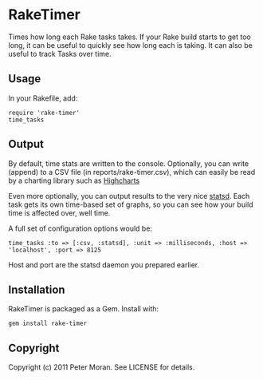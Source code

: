 RakeTimer
==============

Times how long each Rake tasks takes. If your Rake build starts to get too long, it can be useful to quickly see how long each is taking. It can also be useful to track Tasks over time.

Usage
------------
In your Rakefile, add:

	require 'rake-timer'
	time_tasks

Output
------------
By default, time stats are written to the console. Optionally, you can write (append) to a CSV file (in reports/rake-timer.csv), which can easily be read by a charting library such as [Highcharts](http://highcharts.com/)

Even more optionally, you can output results to the very nice [statsd](https://github.com/etsy/statsd). Each task gets its own time-based set of graphs, so you can see how your build time is affected over, well time.

A full set of configuration options would be:

	time_tasks :to => [:csv, :statsd], :unit => :milliseconds, :host => 'localhost', :port => 8125
	
Host and port are the statsd daemon you prepared earlier.

Installation
------------

RakeTimer is packaged as a Gem.  Install with:

    gem install rake-timer

Copyright
---------

Copyright (c) 2011 Peter Moran. See LICENSE for details.